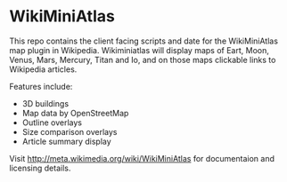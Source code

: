 WikiMiniAtlas
=============

This repo contains the client facing scripts and date for the WikiMiniAtlas map plugin in Wikipedia.
Wikiminiatlas will display maps of Eart, Moon, Venus, Mars, Mercury, Titan and Io, and on those maps
clickable links to Wikipedia articles.

Features include:

* 3D buildings
* Map data by OpenStreetMap
* Outline overlays
* Size comparison overlays
* Article summary display

Visit http://meta.wikimedia.org/wiki/WikiMiniAtlas for documentaion and licensing details.
